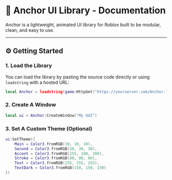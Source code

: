 # 📘 Anchor UI Library - Documentation

Anchor is a lightweight, animated UI library for Roblox built to be modular, clean, and easy to use.

---

## ⚙️ Getting Started

### 1. Load the Library

You can load the library by pasting the source code directly or using `loadstring` with a hosted URL:

```lua
local Anchor = loadstring(game:HttpGet("https://yourserver.com/Anchor.lua"))()
```
### 2. Create A Window
```lua
local ui = Anchor:CreateWindow("My GUI")
```
### 3. Set A Custom Theme (Optional)
```lua
ui:SetTheme({
	Main = Color3.fromRGB(10, 10, 10),
	Second = Color3.fromRGB(30, 30, 30),
	Accent = Color3.fromRGB(255, 100, 100),
	Stroke = Color3.fromRGB(80, 80, 80),
	Text = Color3.fromRGB(255, 255, 255),
	TextDark = Color3.fromRGB(150, 150, 150)
})
```
